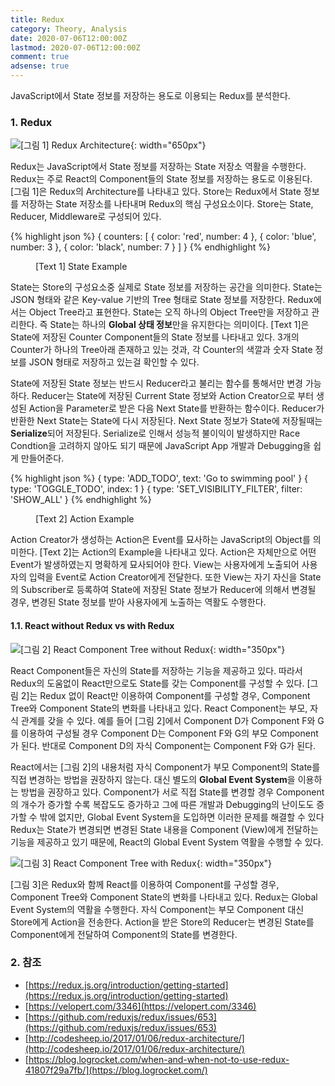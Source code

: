 ```yaml
---
title: Redux
category: Theory, Analysis
date: 2020-07-06T12:00:00Z
lastmod: 2020-07-06T12:00:00Z
comment: true
adsense: true
---
```


JavaScript에서 State 정보를 저장하는 용도로 이용되는 Redux를 분석한다.

### 1. Redux

![[그림 1] Redux Architecture]({{site.baseurl}}/images/theory_analysis/Redux/Redux_Architecture.PNG){: width="650px"}

Redux는 JavaScript에서 State 정보를 저장하는 State 저장소 역활을 수행한다. Redux는 주로 React의 Component들의 State 정보를 저장하는 용도로 이용된다. [그림 1]은 Redux의 Architecture를 나타내고 있다. Store는 Redux에서 State 정보를 저장하는 State 저장소를 나타내며 Redux의 핵심 구성요소이다. Store는 State, Reducer, Middleware로 구성되어 있다.

{% highlight json %}
{
  counters: [
    {
      color: 'red',
      number: 4
    },
    {
      color: 'blue',
      number: 3
    },
    {
      color: 'black',
      number: 7
    }
  ]
}
{% endhighlight %}
<figure>
<figcaption class="caption">[Text 1] State Example</figcaption>
</figure>

State는 Store의 구성요소중 실제로 State 정보를 저장하는 공간을 의미한다. State는 JSON 형태와 같은 Key-value 기반의 Tree 형태로 State 정보를 저장한다. Redux에서는 Object Tree라고 표현한다. State는 오직 하나의 Object Tree만을 저장하고 관리한다. 즉 State는 하나의 **Global 상태 정보**만을 유지한다는 의미이다. [Text 1]은 State에 저장된 Counter Component들의 State 정보를 나타내고 있다. 3개의 Counter가 하나의 Tree아래 존재하고 있는 것과, 각 Counter의 색깔과 숫자 State 정보를 JSON 형태로 저장하고 있는걸 확인할 수 있다.

State에 저장된 State 정보는 반드시 Reducer라고 불리는 함수를 통해서만 변경 가능하다. Reducer는 State에 저장된 Current State 정보와 Action Creator으로 부터 생성된 Action을 Parameter로 받은 다음 Next State를 반환하는 함수이다. Reducer가 반환한 Next State는 State에 다시 저장된다. Next State 정보가 State에 저장될때는 **Serialize**되어 저장된다. Serialize로 인해서 성능적 불이익이 발생하지만 Race Condtion을 고려하지 않아도 되기 때문에 JavaScript App 개발과 Debugging을 쉽게 만들어준다.

{% highlight json %}
{ type: 'ADD_TODO', text: 'Go to swimming pool' }
{ type: 'TOGGLE_TODO', index: 1 }
{ type: 'SET_VISIBILITY_FILTER', filter: 'SHOW_ALL' }
{% endhighlight %}
<figure>
<figcaption class="caption">[Text 2] Action Example</figcaption>
</figure>

Action Creator가 생성하는 Action은 Event를 묘사하는 JavaScript의 Object를 의미한다. [Text 2]는 Action의 Example을 나타내고 있다. Action은 자체만으로 어떤 Event가 발생하였는지 명확하게 묘사되어야 한다. View는 사용자에게 노출되어 사용자의 입력을 Event로 Action Creator에게 전달한다. 또한 View는 자기 자신을 State의 Subscriber로 등록하여 State에 저장된 State 정보가 Reducer에 의해서 변경될 경우, 변경된 State 정보를 받아 사용자에게 노출하는 역활도 수행한다.

#### 1.1. React without Redux vs with Redux

![[그림 2] React Component Tree without Redux]({{site.baseurl}}/images/theory_analysis/Redux/React_Component_Tree_without_Redux.PNG){: width="350px"}

React Component들은 자신의 State를 저장하는 기능을 제공하고 있다. 따라서 Redux의 도움없이 React만으로도 State를 갖는 Component를 구성할 수 있다. [그림 2]는 Redux 없이 React만 이용하여 Component를 구성할 경우, Component Tree와 Component State의 변화를 나타내고 있다. React Component는 부모, 자식 관계를 갖을 수 있다. 예를 들어 [그림 2]에서 Component D가 Component F와 G를 이용하여 구성될 경우 Component D는 Component F와 G의 부모 Component가 된다. 반대로 Component D의 자식 Component는 Component F와 G가 된다.

React에서는 [그림 2]의 내용처럼 자식 Component가 부모 Component의 State를 직접 변경하는 방법을 권장하지 않는다. 대신 별도의 **Global Event System**을 이용하는 방법을 권장하고 있다. Component가 서로 직접 State를 변경할 경우 Component의 개수가 증가할 수록 복잡도도 증가하고 그에 따른 개발과 Debugging의 난이도도 증가할 수 밖에 없지만, Global Event System을 도입하면 이러한 문제를 해결할 수 있다 Redux는 State가 변경되면 변경된 State 내용을 Component (View)에게 전달하는 기능을 제공하고 있기 때문에, React의 Global Event System 역활을 수행할 수 있다.

![[그림 3] React Component Tree with Redux]({{site.baseurl}}/images/theory_analysis/Redux/React_Component_Tree_with_Redux.PNG){: width="350px"}

[그림 3]은 Redux와 함께 React를 이용하여 Component를 구성할 경우, Component Tree와 Component State의 변화를 나타내고 있다. Redux는 Global Event System의 역활을 수행한다. 자식 Component는 부모 Component 대신 Store에게 Action을 전송한다. Action을 받은 Store의 Reducer는 변경된 State를 Component에게 전달하여 Component의 State를 변경한다.

### 2. 참조

* [https://redux.js.org/introduction/getting-started](https://redux.js.org/introduction/getting-started)
* [https://velopert.com/3346](https://velopert.com/3346)
* [https://github.com/reduxjs/redux/issues/653](https://github.com/reduxjs/redux/issues/653)
* [http://codesheep.io/2017/01/06/redux-architecture/](http://codesheep.io/2017/01/06/redux-architecture/)
* [https://blog.logrocket.com/when-and-when-not-to-use-redux-41807f29a7fb/](https://blog.logrocket.com/)